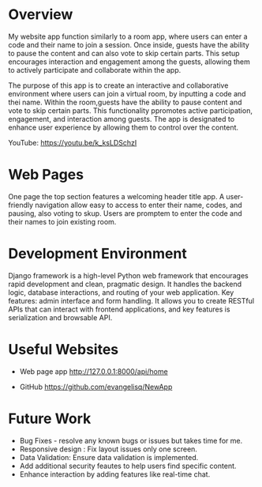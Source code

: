 # Overview

My website app function similarly to a room app, where users can enter a code and their name to join a session. Once inside, guests have the ability to pause the content and can also vote to skip certain parts. This setup encourages interaction and engagement among the guests, allowing them to actively participate and collaborate within the app.

The purpose of this app is to create an interactive and collaborative environment where users can join a virtual room, by inputting a code and thei name. Within the room,guests have the ability to pause content and vote to skip certain parts. This functionality ppromotes active participation, engagement, and interaction among guests. The app is designated to enhance user experience by allowing them to control over the content.


YouTube: https://youtu.be/k_ksLDSchzI

# Web Pages

One page the top section features a welcoming header title app. 
A user-friendly navigation allow easy to access to enter their name, codes, and pausing, also voting to skup.
Users are promptem to enter the code and their names to join existing room.

# Development Environment

 Django framework is a high-level Python web framework that encourages rapid development and clean, pragmatic design. It handles the backend logic, database interactions, and routing of your web application. Key features: admin interface and form handling. It allows you to create RESTful APIs that can interact with frontend applications, and key features is serialization and browsable API.

# Useful Websites

* Web page app
http://127.0.0.1:8000/api/home

* GitHub
https://github.com/evangelisq/NewApp

# Future Work

* Bug Fixes - resolve any known bugs or issues but takes time for me.
* Responsive design : Fix layout issues only one screen.
* Data Validation: Ensure data validation is implemented.
* Add additional security feautes to help users find specific     content.
* Enhance interaction by adding features like real-time chat.
